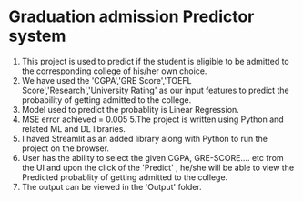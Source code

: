 # Graduation admission Predictor system
1. This project is used to predict if the student is eligible to be admitted to the corresponding college of his/her own choice.
2. We have used the 'CGPA','GRE Score','TOEFL Score','Research','University Rating' as our input features to predict the probability of getting admitted to the college.
3. Model used to predict the probablity is Linear Regression.
4. MSE error achieved = 0.005
5.The project is written using Python and related ML and DL libraries.
6. I haved Streamlit as an added library along with Python to run the project on the browser.
7. User has the ability to select the given CGPA, GRE-SCORE.... etc from the UI and upon the click of the 'Predict' , he/she will be able to view the Predicted probablity of getting admitted to the college.
8. The output can be viewed in the 'Output' folder.
